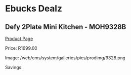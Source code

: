 
# Ebucks Dealz
## Defy 2Plate Mini Kitchen - MOH9328B
[Product Page](https://www.ebucks.com/web/shop/productSelected.do?prodId=1232611617&catId=704989856)

Price: R1699.00

Image: /web/cms/system/galleries/pics/prodimg/9328.png

Savings: 


	